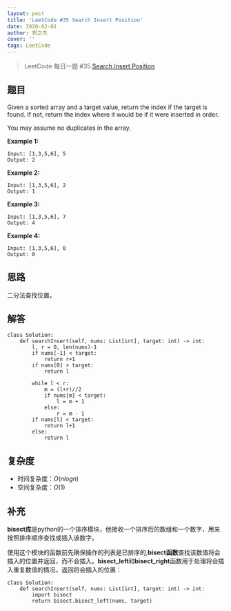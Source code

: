 ```yaml
---
layout: post
title: 'LeetCode #35 Search Insert Position'
date: 2020-02-01
author: 郑之杰
cover: ''
tags: LeetCode
---
```


> LeetCode 每日一题 #35.[Search Insert Position](https://leetcode-cn.com/problems/search-insert-position/)

## 题目
Given a sorted array and a target value, return the index if the target is found. If not, return the index where it would be if it were inserted in order.

You may assume no duplicates in the array.

**Example 1:**
```
Input: [1,3,5,6], 5
Output: 2
```
**Example 2:**
```
Input: [1,3,5,6], 2
Output: 1
```
**Example 3:**
```
Input: [1,3,5,6], 7
Output: 4
```
**Example 4:**
```
Input: [1,3,5,6], 0
Output: 0
```

## 思路
二分法查找位置。

## 解答
```
class Solution:
    def searchInsert(self, nums: List[int], target: int) -> int:
        l, r = 0, len(nums)-1
        if nums[-1] < target:
            return r+1
        if nums[0] > target:
            return l

        while l < r:
            m = (l+r)//2
            if nums[m] < target:
                l = m + 1
            else:
                r = m - 1
        if nums[l] < target:
            return l+1
        else:
            return l
```

## 复杂度
- 时间复杂度：$O(nlogn)$
- 空间复杂度：$O(1)$

## 补充
**bisect库**是python的一个排序模块，他接收一个排序后的数组和一个数字，用来按照排序顺序查找或插入该数字。

使用这个模块的函数前先确保操作的列表是已排序的;**bisect函数**查找该数值将会插入的位置并返回，而不会插入。**bisect_left**和**bisect_right**函数用于处理将会插入重复数值的情况，返回将会插入的位置：

```
class Solution:
    def searchInsert(self, nums: List[int], target: int) -> int:
        import bisect
        return bisect.bisect_left(nums, target)
```